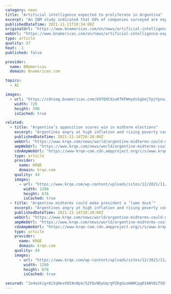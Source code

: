 ```yaml
---
category: news
title: "Artificial intelligence expected to proliferate in Argentina"
excerpt: "An IBM study indicated that 60% of companies surveyed are exploring the use of AI."
publishedDateTime: 2021-11-11T18:34:00Z
originalUrl: "https://www.bnamericas.com/en/news/artificial-intelligence-expected-to-proliferate-in-argentina"
webUrl: "https://www.bnamericas.com/en/news/artificial-intelligence-expected-to-proliferate-in-argentina"
type: article
quality: 37
heat: -1
published: false

provider:
  name: BNamericas
  domain: bnamericas.com

topics:
  - AI

images:
  - url: "https://cdnimg.bnamericas.com/kOTQXCdzuKfKFWmyUsSgbmjTpjYpnoJLHiGqRLvoASMnKDCjBpkQrcMZrhpFFFqP.jpg"
    width: 720
    height: 590
    isCached: true

related:
  - title: "Argentina’s opposition scores win in midterm elections"
    excerpt: "Argentines angry at high inflation and rising poverty could strip President Alberto Fernández’s coalition of its control of the Senate in mid-term elections Sunday"
    publishedDateTime: 2021-11-14T20:20:00Z
    webUrl: "https://www.krqe.com/news/world/argentine-midterms-could-make-president-a-lame-duck/"
    ampWebUrl: "https://www.krqe.com/news/world/argentine-midterms-could-make-president-a-lame-duck/amp/"
    cdnAmpWebUrl: "https://www-krqe-com.cdn.ampproject.org/c/s/www.krqe.com/news/world/argentine-midterms-could-make-president-a-lame-duck/amp/"
    type: article
    provider:
      name: KRQE
      domain: krqe.com
    quality: 44
    images:
      - url: "https://www.krqe.com/wp-content/uploads/sites/12/2021/11/1362743d6c794df996e24731ac6656f5.jpg?w=1280"
        width: 1280
        height: 876
        isCached: true
  - title: "Argentine midterms could make president a ‘lame duck’"
    excerpt: "Argentines angry at high inflation and rising poverty could strip President Alberto Fernández’s coalition of its control of the Senate in mid-term elections Sunday"
    publishedDateTime: 2021-11-14T20:20:00Z
    webUrl: "https://www.krqe.com/news/world/argentine-midterms-could-make-president-a-lame-duck/"
    ampWebUrl: "https://www.krqe.com/news/world/argentine-midterms-could-make-president-a-lame-duck/amp/"
    cdnAmpWebUrl: "https://www-krqe-com.cdn.ampproject.org/c/s/www.krqe.com/news/world/argentine-midterms-could-make-president-a-lame-duck/amp/"
    type: article
    provider:
      name: KRQE
      domain: krqe.com
    quality: 44
    images:
      - url: "https://www.krqe.com/wp-content/uploads/sites/12/2021/11/1362743d6c794df996e24731ac6656f5.jpg?w=1280"
        width: 1280
        height: 876
        isCached: true

secured: "Jo4ask1g+8i5qHevXOIAnHp4/52FQvNDyUqrgPZKgGuoAWHCpg01AWVQiTSOlfFdSTssVY+Asx4KEbFM+JTDlSUpTAza09pBGPFiWkOMbHbLCDSVB/tfF/s2UPVkCuQ/Kyv/fO8wOyS10GBFib6j64ylHv714cSQTXI2Nwxiu6+/P7EYRm/Yu8YyhedG9Sg1RGfGOqjemWS9Mmqr4Ahpoblvcrrh+zDNHUwkNGxV8tDbAhhnlJSz0kF72zuMmpr1aCr3LNah1s+T3DGCT6aZQoq/c75IcUka8hVMMCH2Zpg4Gh3ScJG+CnC5dpv9bG/9B0wZE6UFJ1fCF2UUSfMb+Dzp3Sjjg6GAUwSXHlXDfrc=;Il3sNoa14A6fOQ/dLbipDQ=="
---
```


